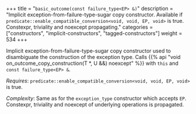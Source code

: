 +++
title = "`basic_outcome(const failure_type<EP> &)`"
description = "Implicit exception-from-failure-type-sugar copy constructor. Available if `predicate::enable_compatible_conversion<void, void, EP, void>` is true. Constexpr, triviality and noexcept propagating."
categories = ["constructors", "implicit-constructors", "tagged-constructors"]
weight = 534
+++

Implicit exception-from-failure-type-sugar copy constructor used to disambiguate the construction of the exception type.
Calls {{% api "void on_outcome_copy_construction(T *, U &&) noexcept" %}} with `this` and `const failure_type<EP> &`.

*Requires*: `predicate::enable_compatible_conversion<void, void, EP, void>` is true.

*Complexity*: Same as for the `exception_type` constructor which accepts `EP`. Constexpr, triviality and noexcept of underlying operations is propagated.